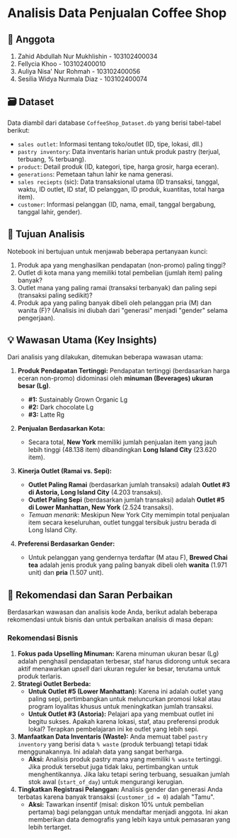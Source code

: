 # Analisis Data Penjualan Coffee Shop

## 👥 Anggota
1. Zahid Abdullah Nur Mukhlishin - 103102400034
2. Fellycia Khoo - 103102400010
3. Auliya Nisa' Nur Rohmah - 103102400056
4. Sesilia Widya Nurmala Diaz - 103102400074


## 🗃️ Dataset

Data diambil dari database `CoffeeShop_Dataset.db` yang berisi tabel-tabel berikut:

* `sales outlet`: Informasi tentang toko/outlet (ID, tipe, lokasi, dll.)
* `pastry inventory`: Data inventaris harian untuk produk pastry (terjual, terbuang, % terbuang).
* `product`: Detail produk (ID, kategori, tipe, harga grosir, harga eceran).
* `generations`: Pemetaan tahun lahir ke nama generasi.
* `sales reciepts` (sic): Data transaksional utama (ID transaksi, tanggal, waktu, ID outlet, ID staf, ID pelanggan, ID produk, kuantitas, total harga item).
* `customer`: Informasi pelanggan (ID, nama, email, tanggal bergabung, tanggal lahir, gender).

## 🎯 Tujuan Analisis

Notebook ini bertujuan untuk menjawab beberapa pertanyaan kunci:

1.  Produk apa yang menghasilkan pendapatan (non-promo) paling tinggi?
2.  Outlet di kota mana yang memiliki total pembelian (jumlah item) paling banyak?
3.  Outlet mana yang paling ramai (transaksi terbanyak) dan paling sepi (transaksi paling sedikit)?
4.  Produk apa yang paling banyak dibeli oleh pelanggan pria (M) dan wanita (F)? (Analisis ini diubah dari "generasi" menjadi "gender" selama pengerjaan).

## 💡 Wawasan Utama (Key Insights)

Dari analisis yang dilakukan, ditemukan beberapa wawasan utama:

1.  **Produk Pendapatan Tertinggi:** Pendapatan tertinggi (berdasarkan harga eceran non-promo) didominasi oleh **minuman (Beverages) ukuran besar (Lg)**.
    * **#1:** Sustainably Grown Organic Lg
    * **#2:** Dark chocolate Lg
    * **#3:** Latte Rg

2.  **Penjualan Berdasarkan Kota:**
    * Secara total, **New York** memiliki jumlah penjualan item yang jauh lebih tinggi (48.138 item) dibandingkan **Long Island City** (23.620 item).

3.  **Kinerja Outlet (Ramai vs. Sepi):**
    * **Outlet Paling Ramai** (berdasarkan jumlah transaksi) adalah **Outlet #3 di Astoria, Long Island City** (4.203 transaksi).
    * **Outlet Paling Sepi** (berdasarkan jumlah transaksi) adalah **Outlet #5 di Lower Manhattan, New York** (2.524 transaksi).
    * *Temuan menarik*: Meskipun New York City memimpin total penjualan item secara keseluruhan, outlet tunggal tersibuk justru berada di Long Island City.

4.  **Preferensi Berdasarkan Gender:**
    * Untuk pelanggan yang gendernya terdaftar (M atau F), **Brewed Chai tea** adalah jenis produk yang paling banyak dibeli oleh **wanita** (1.971 unit) dan **pria** (1.507 unit).

## 🚀 Rekomendasi dan Saran Perbaikan

Berdasarkan wawasan dan analisis kode Anda, berikut adalah beberapa rekomendasi untuk bisnis dan untuk perbaikan analisis di masa depan:

### Rekomendasi Bisnis

1.  **Fokus pada Upselling Minuman:** Karena minuman ukuran besar (Lg) adalah penghasil pendapatan terbesar, staf harus didorong untuk secara aktif menawarkan *upsell* dari ukuran reguler ke besar, terutama untuk produk terlaris.
2.  **Strategi Outlet Berbeda:**
    * **Untuk Outlet #5 (Lower Manhattan):** Karena ini adalah outlet yang paling sepi, pertimbangkan untuk meluncurkan promosi lokal atau program loyalitas khusus untuk meningkatkan jumlah transaksi.
    * **Untuk Outlet #3 (Astoria):** Pelajari apa yang membuat outlet ini begitu sukses. Apakah karena lokasi, staf, atau preferensi produk lokal? Terapkan pembelajaran ini ke outlet yang lebih sepi.
3.  **Manfaatkan Data Inventaris (Waste):** Anda memuat tabel `pastry inventory` yang berisi data `% waste` (produk terbuang) tetapi tidak menggunakannya. Ini adalah data yang sangat berharga.
    * **Aksi:** Analisis produk pastry mana yang memiliki `% waste` tertinggi. Jika produk tersebut juga tidak laku, pertimbangkan untuk menghentikannya. Jika laku tetapi sering terbuang, sesuaikan jumlah stok awal (`start_of_day`) untuk mengurangi kerugian.
4.  **Tingkatkan Registrasi Pelanggan:** Analisis gender dan generasi Anda terbatas karena banyak transaksi (`customer_id = 0`) adalah "Tamu".
    * **Aksi:** Tawarkan insentif (misal: diskon 10% untuk pembelian pertama) bagi pelanggan untuk mendaftar menjadi anggota. Ini akan memberikan data demografis yang lebih kaya untuk pemasaran yang lebih tertarget.
